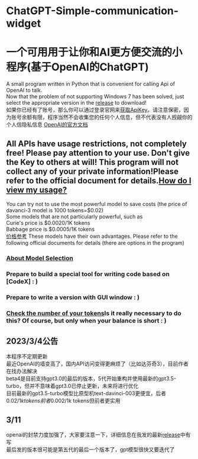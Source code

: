 # ChatGPT-Simple-communication-widget
# 一个可用用于让你和AI更方便交流的小程序(基于OpenAI的ChatGPT)
A small program written in Python that is convenient for calling Api of OpenAI to talk.  
Now that the problem of not supporting Windows 7 has been solved, just select the appropriate version in the [release](https://github.com/Kalcite/ChatGPT-Simple-communication-widget/releases) to download!  
如果你已经有了账号，那么你可以通过登录官网来[获取ApiKey](https://platform.openai.com/account/api-keys)。请注意保密，因为账号余额有限，程序当然不会收集您的任何个人信息，但不代表没有人觊觎你的个人信隐私信息
[OpenAI的官方文档](https://platform.openai.com/docs/api-reference/chat/create?lang=python)  
## All APIs have usage restrictions, not completely free! Please pay attention to your use. Don't give the Key to others at will! This program will not collect any of your private information!Please refer to the official document for details.[How do I view my usage?](https://platform.openai.com/account/usage)  
You can try not to use the most powerful model to save costs (the price of davanci-3 model is 1000 tokens=$0.02)  
Some models that are not particularly powerful, such as  
Curie's price is $0.0020/1K tokens  
Babbage price is $0.0005/1K tokens  
[价格参考](https://openai.com/pricing)
These models have their own advantages. Please refer to the following official documents for details (there are options in the program)  
### [About Model Selection](https://platform.openai.com/docs/models)  
### Prepare to build a special tool for writing code based on [CodeX] : )  
### Prepare to write a version with GUI window : )  
### [Check the number of your tokens](https://platform.openai.com/tokenizer)Is it really necessary to do this? Of course, but only when your balance is short : )  
## 2023/3/4公告
本程序不定期更新  
最近OpenAI的墙变高了，国内API访问变得更麻烦了（比如达芬奇3），目前作者在找办法解决  
beta4是目前支持gpt3.0的最后的版本，5代开始重构并使用最新的gpt3.5-turbo，但并不意味着gpt3.0已停止更新，未来将进行优化  
目前最新的gpt3.5-turbo模型比原型机text-davinci-003更便宜，后者$0.02/1k tokens前者$0.002/1k tokens但前者更实用  
## 3/11
openai的封禁力度加强了，大家要注意一下，详细信息在我发的最新[release](https://github.com/Kalcite/ChatGPT-Simple-communication-widget/releases)中有写  
最后发的版本很可能是第五代的最后一个版本了，gpt模型很快又要迭代了

